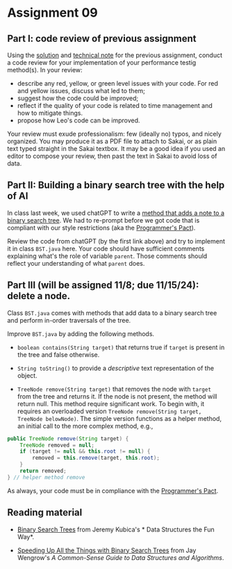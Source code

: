# Assignment 09

## Part I: code review of previous assignment

Using the [solution](../08-sorting/DemoSorting.java) and [technical note](../08-sorting/TechNote.md) for the previous assignment, conduct a code review for your implementation of your performance testig method(s). In your review:

* describe any red, yellow, or green level issues with your code. For red and yellow issues, discuss what led to them;
* suggest how the code could be improved;
* reflect if the quality of your code is related to time management and how to mitigate things.
* propose how Leo's code can be improved.

Your review must exude professionalism: few (ideally no) typos, and nicely organized. You may produce it as a PDF file to attach to Sakai, or as plain text typed straight in the Sakai textbox. It may be a good idea if you used an editor to compose your review, then past the text in Sakai to avoid loss of data.
 

## Part II: Building a binary search tree with the help of AI

In class last week, we used chatGPT to write a [method that adds a note to a binary search tree](https://chatgpt.com/share/67261841-62fc-8000-bc24-7b5b99c8f36a). We had to re-prompt before we got code that is compliant with our style restrictions (aka the [Programmer's Pact](../misc/ProgrammerPact.pdf)).

Review the code from chatGPT (by the first link above) and try to implement it in class `BST.java` here. Your code should have sufficient comments explaining what's the role of variable `parent`. Those comments should reflect your understanding of what `parent` does.

## Part III (will be assigned 11/8; due 11/15/24): delete a node.

Class `BST.java` comes with methods that add data to a binary search tree and perform in-order traversals of the tree.

Improve `BST.java` by adding the following methods.

* `boolean contains(String target)` that returns true if `target` is present in the tree and false otherwise.

* `String toString()` to provide a *descriptive* text representation of the object.

* `TreeNode remove(String target)` that removes the node with `target` from the tree and returns it. If the node is not present, the method will return null. This method require significant work. To begin with, it requires an overloaded version `TreeNode remove(String target, TreeNode belowNode)`. The simple version functions as a helper method, an initial call to the more complex method, e.g.,
```java
public TreeNode remove(String target) {
    TreeNode removed = null;
    if (target != null && this.root != null) {
        removed = this.remove(target, this.root);
    }
    return removed;
} // helper method remove
```

As always, your code must be in compliance with the [Programmer's Pact](../misc/ProgrammerPact.pdf).

## Reading material
 
* [Binary Search Trees](https://learning.oreilly.com/library/view/data-structures-the/9781098156602/c05.xhtml#h1-502604c05-0001) from Jeremy Kubica's * Data Structures the Fun Way*.

* [Speeding Up All the Things with Binary Search Trees](https://learning.oreilly.com/library/view/a-common-sense-guide/9781680508048/f_0143.xhtml) from Jay Wengrow's *A Common-Sense Guide to Data Structures and Algorithms*.
